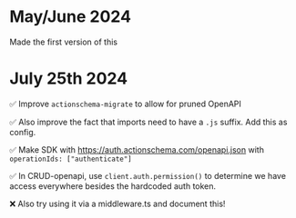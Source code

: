 # May/June 2024

Made the first version of this

# July 25th 2024

✅ Improve `actionschema-migrate` to allow for pruned OpenAPI

✅ Also improve the fact that imports need to have a `.js` suffix. Add this as config.

✅ Make SDK with https://auth.actionschema.com/openapi.json with `operationIds: ["authenticate"]`

✅ In CRUD-openapi, use `client.auth.permission()` to determine we have access everywhere besides the hardcoded auth token.

❌ Also try using it via a middleware.ts and document this!
